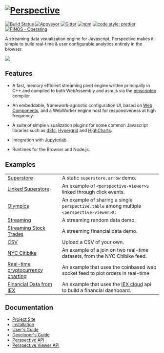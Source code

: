 # [![Perspective](https://jpmorganchase.github.io/perspective/img/title.png)](https://jpmorganchase.github.io/perspective/)

[![Build Status](https://travis-ci.org/jpmorganchase/perspective.svg?branch=master)](https://travis-ci.org/jpmorganchase/perspective)
[![Appveyor](https://ci.appveyor.com/api/projects/status/github/jpmorganchase/perspective?svg=true)](https://ci.appveyor.com/project/neilslinger/perspective)
[![Gitter](https://img.shields.io/gitter/room/nwjs/nw.js.svg)](https://gitter.im/jpmorganchase/perspective)
[![npm](https://img.shields.io/npm/v/@jpmorganchase/perspective.svg?style=flat-square)](https://www.npmjs.com/package/@jpmorganchase/perspective)
[![code style: prettier](https://img.shields.io/badge/code_style-prettier-ff69b4.svg?style=flat-square)](https://github.com/prettier/prettier)
[![FINOS - Operating](https://cdn.rawgit.com/finos/contrib-toolbox/master/images/badge-operating.svg)](https://finosfoundation.atlassian.net/wiki/display/FINOS/Operating)


A streaming data visualization engine for Javascript, Perspective makes it
simple to build real-time & user configurable analytics entirely in the browser.

<img src="https://jpmorganchase.github.io/perspective/img/demo.gif">

## Features

- A fast, memory efficient streaming pivot engine written principally in C++ and
  compiled to both WebAssembly and asm.js via the
  [emscripten](https://github.com/kripken/emscripten) compiler.

- An embeddable, framework-agnostic configuration UI, based
  on [Web Components](https://www.webcomponents.org/), and a WebWorker engine
  host for responsiveness at high frequency.

- A suite of simple visualization plugins for some common Javascript libraries such as
  [d3fc](https://d3fc.io/), [Hypergrid](https://github.com/fin-hypergrid/core) and
  [HighCharts](https://github.com/highcharts/highcharts).

- Integration with [Jupyterlab](https://github.com/jpmorganchase/perspective/tree/master/packages/perspective-jupyterlab).

- Runtimes for the Browser and Node.js.

## Examples
|||
|:--|:--|
|[Superstore](https://bl.ocks.org/JHawk/b29192cd425bfc9443dd12626cc2f606)| A static `superstore.arrow` demo.|
|[Linked Superstore](https://bl.ocks.org/JHawk/9b20383f042853f27c6e720baf4a19db)| An example of `<perspective-viewer>`s linked through click events.|
|[Olympics](https://bl.ocks.org/JHawk/2a29387438af750614cc983f23040732)| An example of sharing a single `perspective.table` among multiple `<perspective-viewer>`s.|
|[Streaming](https://bl.ocks.org/JHawk/952262145299ffd7fa58d22a51de905d)| A streaming random data demo.|
|[Streaming Stock Trades](https://bl.ocks.org/timkpaine/064a50a309f25b80c9cfb0b2b84fbdf3)|A streaming financial data demo.|
|[CSV](https://bl.ocks.org/JHawk/ef28337d5c96c0360f07ca502b872c10)|Upload a CSV of your own.|
|[NYC Citibike](https://bl.ocks.org/JHawk/ade09a2ea62bb708cc0beab8c35609b0)|An example of a join on two real-time datasets, from the NYC Citibike feed.|
|[Real-time cryptocurrency charting](https://bl.ocks.org/ColinEberhardt/6e287f871410ecd970b038343b166514)|An example that uses the coinbased web socket feed to plot orders in real-time|
|[Financial Data from IEX](https://bl.ocks.org/timkpaine/97e0e7389875f3d21095e434e361a18f)|An example that uses the [IEX cloud](https://iexcloud.io) api to build a financial dashboard.|

## Documentation

* [Project Site](https://jpmorganchase.github.io/perspective/)
* [Installation](https://jpmorganchase.github.io/perspective/docs/installation.html)
* [User's Guide](https://jpmorganchase.github.io/perspective/docs/usage.html)
* [Developer's Guide](https://jpmorganchase.github.io/perspective/docs/development.html)
* [Perspective API](https://github.com/jpmorganchase/perspective/blob/master/packages/perspective/README.md)
* [Perspective Viewer API](https://github.com/jpmorganchase/perspective/blob/master/packages/perspective-viewer/README.md)